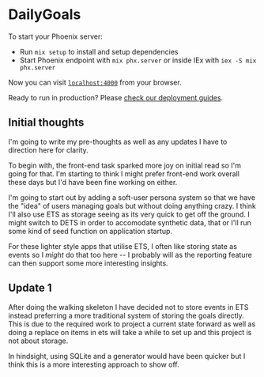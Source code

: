 # DailyGoals

To start your Phoenix server:

  * Run `mix setup` to install and setup dependencies
  * Start Phoenix endpoint with `mix phx.server` or inside IEx with `iex -S mix phx.server`

Now you can visit [`localhost:4000`](http://localhost:4000) from your browser.

Ready to run in production? Please [check our deployment guides](https://hexdocs.pm/phoenix/deployment.html).

## Initial thoughts

I'm going to write my pre-thoughts as well as any updates I have to direction here for clarity.

To begin with, the front-end task sparked more joy on initial read so I'm going for that. I'm starting to think I might prefer front-end work overall these days but I'd have been fine working on either.

I'm going to start out by adding a soft-user persona system so that we have the "idea" of users managing goals but without doing anything crazy. I think I'll also use ETS as storage seeing as its very quick to get off the ground. I might switch to DETS in order to accomodate synthetic data, that or I'll run some kind of seed function on application startup.

For these lighter style apps that utilise ETS, I often like storing state as events so I _might_ do that too here -- I probably will as the reporting feature can then support some more interesting insights.

## Update 1

After doing the walking skeleton I have decided not to store events in ETS instead preferring a more traditional system of storing the goals directly. This is due to the required work to project a current state forward as well as doing a replace on items in ets will take a while to set up and this project is not about storage.

In hindsight, using SQLite and a generator would have been quicker but I think this is a more interesting approach to show off.
